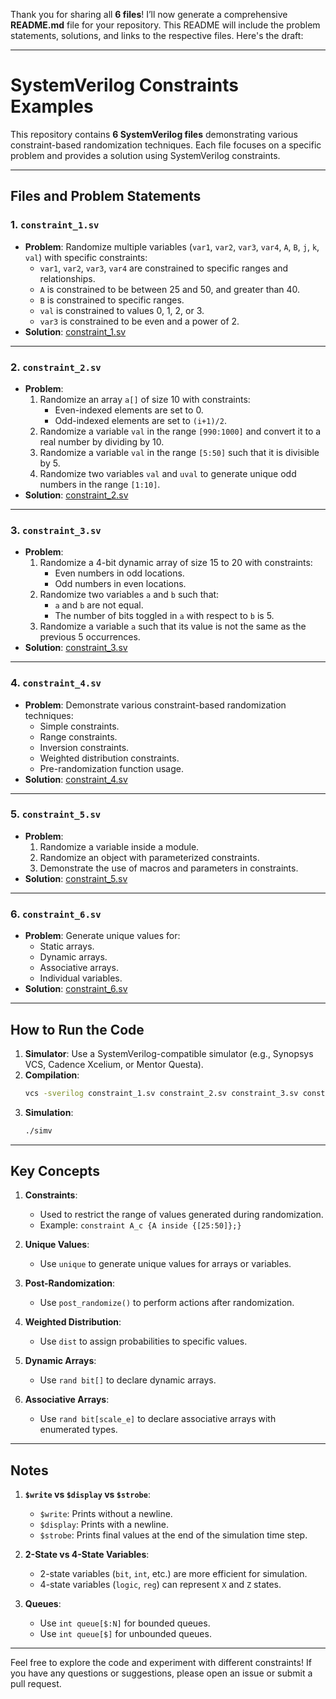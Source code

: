 Thank you for sharing all **6 files**! I’ll now generate a comprehensive **README.md** file for your repository. This README will include the problem statements, solutions, and links to the respective files. Here's the draft:

---

# SystemVerilog Constraints Examples

This repository contains **6 SystemVerilog files** demonstrating various constraint-based randomization techniques. Each file focuses on a specific problem and provides a solution using SystemVerilog constraints.

---

## Files and Problem Statements

### **1. `constraint_1.sv`**
- **Problem**: Randomize multiple variables (`var1`, `var2`, `var3`, `var4`, `A`, `B`, `j`, `k`, `val`) with specific constraints:
  - `var1`, `var2`, `var3`, `var4` are constrained to specific ranges and relationships.
  - `A` is constrained to be between 25 and 50, and greater than 40.
  - `B` is constrained to specific ranges.
  - `val` is constrained to values 0, 1, 2, or 3.
  - `var3` is constrained to be even and a power of 2.
- **Solution**: [constraint_1.sv](./constraint_1.sv)

---

### **2. `constraint_2.sv`**
- **Problem**:
  1. Randomize an array `a[]` of size 10 with constraints:
     - Even-indexed elements are set to 0.
     - Odd-indexed elements are set to `(i+1)/2`.
  2. Randomize a variable `val` in the range `[990:1000]` and convert it to a real number by dividing by 10.
  3. Randomize a variable `val` in the range `[5:50]` such that it is divisible by 5.
  4. Randomize two variables `val` and `uval` to generate unique odd numbers in the range `[1:10]`.
- **Solution**: [constraint_2.sv](./constraint_2.sv)

---

### **3. `constraint_3.sv`**
- **Problem**:
  1. Randomize a 4-bit dynamic array of size 15 to 20 with constraints:
     - Even numbers in odd locations.
     - Odd numbers in even locations.
  2. Randomize two variables `a` and `b` such that:
     - `a` and `b` are not equal.
     - The number of bits toggled in `a` with respect to `b` is 5.
  3. Randomize a variable `a` such that its value is not the same as the previous 5 occurrences.
- **Solution**: [constraint_3.sv](./constraint_3.sv)

---

### **4. `constraint_4.sv`**
- **Problem**: Demonstrate various constraint-based randomization techniques:
  - Simple constraints.
  - Range constraints.
  - Inversion constraints.
  - Weighted distribution constraints.
  - Pre-randomization function usage.
- **Solution**: [constraint_4.sv](./constraint_4.sv)

---

### **5. `constraint_5.sv`**
- **Problem**:
  1. Randomize a variable inside a module.
  2. Randomize an object with parameterized constraints.
  3. Demonstrate the use of macros and parameters in constraints.
- **Solution**: [constraint_5.sv](./constraint_5.sv)

---

### **6. `constraint_6.sv`**
- **Problem**: Generate unique values for:
  - Static arrays.
  - Dynamic arrays.
  - Associative arrays.
  - Individual variables.
- **Solution**: [constraint_6.sv](./constraint_6.sv)

---

## How to Run the Code

1. **Simulator**: Use a SystemVerilog-compatible simulator (e.g., Synopsys VCS, Cadence Xcelium, or Mentor Questa).
2. **Compilation**:
   ```bash
   vcs -sverilog constraint_1.sv constraint_2.sv constraint_3.sv constraint_4.sv constraint_5.sv constraint_6.sv
   ```
3. **Simulation**:
   ```bash
   ./simv
   ```

---

## Key Concepts

1. **Constraints**:
   - Used to restrict the range of values generated during randomization.
   - Example: `constraint A_c {A inside {[25:50]};}`

2. **Unique Values**:
   - Use `unique` to generate unique values for arrays or variables.

3. **Post-Randomization**:
   - Use `post_randomize()` to perform actions after randomization.

4. **Weighted Distribution**:
   - Use `dist` to assign probabilities to specific values.

5. **Dynamic Arrays**:
   - Use `rand bit[]` to declare dynamic arrays.

6. **Associative Arrays**:
   - Use `rand bit[scale_e]` to declare associative arrays with enumerated types.

---

## Notes

1. **`$write` vs `$display` vs `$strobe`**:
   - `$write`: Prints without a newline.
   - `$display`: Prints with a newline.
   - `$strobe`: Prints final values at the end of the simulation time step.

2. **2-State vs 4-State Variables**:
   - 2-state variables (`bit`, `int`, etc.) are more efficient for simulation.
   - 4-state variables (`logic`, `reg`) can represent `X` and `Z` states.

3. **Queues**:
   - Use `int queue[$:N]` for bounded queues.
   - Use `int queue[$]` for unbounded queues.


---

Feel free to explore the code and experiment with different constraints! If you have any questions or suggestions, please open an issue or submit a pull request.
